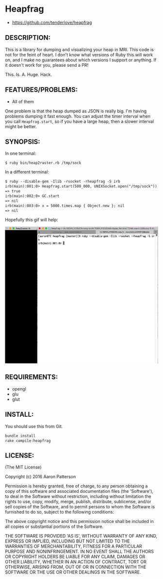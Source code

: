 # Heapfrag

* https://github.com/tenderlove/heapfrag

## DESCRIPTION:

This is a library for dumping and visualizing your heap in MRI.  This code is
not for the feint of heart.  I don't know what versions of Ruby this will work
on, and I make no guarantees about which versions I support or anything.  If
it doesn't work for you, please send a PR!

This. Is. A. Huge. Hack.

## FEATURES/PROBLEMS:

* All of them

One problem is that the heap dumped as JSON is really big.  I'm having
problems dumping it fast enough.  You can adjust the timer interval when you
call `Heapfrag.start`, so if you have a large heap, then a slower interval
might be better.

## SYNOPSIS:

In one terminal:

```
$ ruby bin/heap2raster.rb /tmp/sock
```

In a different terminal:

```
$ ruby --disable-gem -Ilib -rsocket -rheapfrag -S irb
irb(main):001:0> Heapfrag.start(500_000, UNIXSocket.open("/tmp/sock"))
=> true
irb(main):002:0> GC.start
=> nil
irb(main):003:0> x = 5000.times.map { Object.new }; nil
=> nil
```

Hopefully this gif will help:

![demo](demo.gif)

## REQUIREMENTS:

* opengl
* glu
* glut

## INSTALL:

You should use this from Git.

```
bundle install
rake compile:heapfrag
```

## LICENSE:

(The MIT License)

Copyright (c) 2016 Aaron Patterson

Permission is hereby granted, free of charge, to any person obtaining
a copy of this software and associated documentation files (the
'Software'), to deal in the Software without restriction, including
without limitation the rights to use, copy, modify, merge, publish,
distribute, sublicense, and/or sell copies of the Software, and to
permit persons to whom the Software is furnished to do so, subject to
the following conditions:

The above copyright notice and this permission notice shall be
included in all copies or substantial portions of the Software.

THE SOFTWARE IS PROVIDED 'AS IS', WITHOUT WARRANTY OF ANY KIND,
EXPRESS OR IMPLIED, INCLUDING BUT NOT LIMITED TO THE WARRANTIES OF
MERCHANTABILITY, FITNESS FOR A PARTICULAR PURPOSE AND NONINFRINGEMENT.
IN NO EVENT SHALL THE AUTHORS OR COPYRIGHT HOLDERS BE LIABLE FOR ANY
CLAIM, DAMAGES OR OTHER LIABILITY, WHETHER IN AN ACTION OF CONTRACT,
TORT OR OTHERWISE, ARISING FROM, OUT OF OR IN CONNECTION WITH THE
SOFTWARE OR THE USE OR OTHER DEALINGS IN THE SOFTWARE.
